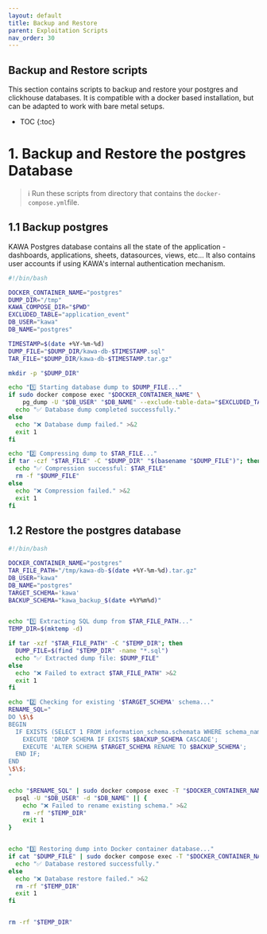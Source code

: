 ```yaml
---
layout: default
title: Backup and Restore
parent: Exploitation Scripts
nav_order: 30
---
```


## Backup and Restore scripts

This section contains scripts to backup and restore your postgres and clickhouse databases.
It is compatible with a docker based installation, but can be adapted to work with bare metal setups.

* TOC
{:toc}

# 1. Backup and Restore the postgres Database

> ℹ️ Run these scripts from directory that contains the `docker-compose.yml`file.

## 1.1 Backup postgres

KAWA Postgres database contains all the state of the application - dashboards, applications, sheets, datasources, views, etc...
It also contains user accounts if using KAWA's internal authentication mechanism.

```bash
#!/bin/bash

DOCKER_CONTAINER_NAME="postgres"
DUMP_DIR="/tmp"
KAWA_COMPOSE_DIR="$PWD"
EXCLUDED_TABLE="application_event"
DB_USER="kawa"
DB_NAME="postgres"

TIMESTAMP=$(date +%Y-%m-%d)
DUMP_FILE="$DUMP_DIR/kawa-db-$TIMESTAMP.sql"
TAR_FILE="$DUMP_DIR/kawa-db-$TIMESTAMP.tar.gz"

mkdir -p "$DUMP_DIR"

echo "1️⃣ Starting database dump to $DUMP_FILE..."
if sudo docker compose exec "$DOCKER_CONTAINER_NAME" \
    pg_dump -U "$DB_USER" "$DB_NAME" --exclude-table-data="$EXCLUDED_TABLE" > "$DUMP_FILE"; then
  echo "✅ Database dump completed successfully."
else
  echo "❌ Database dump failed." >&2
  exit 1
fi

echo "2️⃣ Compressing dump to $TAR_FILE..."
if tar -czf "$TAR_FILE" -C "$DUMP_DIR" "$(basename "$DUMP_FILE")"; then
  echo "✅ Compression successful: $TAR_FILE"
  rm -f "$DUMP_FILE"
else
  echo "❌ Compression failed." >&2
  exit 1
fi
```


## 1.2 Restore the postgres database


```bash
#!/bin/bash

DOCKER_CONTAINER_NAME="postgres"
TAR_FILE_PATH="/tmp/kawa-db-$(date +%Y-%m-%d).tar.gz"
DB_USER="kawa"
DB_NAME="postgres"
TARGET_SCHEMA='kawa'
BACKUP_SCHEMA="kawa_backup_$(date +%Y%m%d)"


echo "1️⃣ Extracting SQL dump from $TAR_FILE_PATH..."
TEMP_DIR=$(mktemp -d)

if tar -xzf "$TAR_FILE_PATH" -C "$TEMP_DIR"; then
  DUMP_FILE=$(find "$TEMP_DIR" -name "*.sql")
  echo "✅ Extracted dump file: $DUMP_FILE"
else
  echo "❌ Failed to extract $TAR_FILE_PATH" >&2
  exit 1
fi

echo "2️⃣ Checking for existing '$TARGET_SCHEMA' schema..."
RENAME_SQL="
DO \$\$
BEGIN
  IF EXISTS (SELECT 1 FROM information_schema.schemata WHERE schema_name = '$TARGET_SCHEMA') THEN
    EXECUTE 'DROP SCHEMA IF EXISTS $BACKUP_SCHEMA CASCADE';
    EXECUTE 'ALTER SCHEMA $TARGET_SCHEMA RENAME TO $BACKUP_SCHEMA';
  END IF;
END
\$\$;
"

echo "$RENAME_SQL" | sudo docker compose exec -T "$DOCKER_CONTAINER_NAME" \
  psql -U "$DB_USER" -d "$DB_NAME" || {
    echo "❌ Failed to rename existing schema." >&2
    rm -rf "$TEMP_DIR"
    exit 1
}


echo "3️⃣ Restoring dump into Docker container database..."
if cat "$DUMP_FILE" | sudo docker compose exec -T "$DOCKER_CONTAINER_NAME" psql -U "$DB_USER" -d "$DB_NAME"; then
  echo "✅ Database restored successfully."
else
  echo "❌ Database restore failed." >&2
  rm -rf "$TEMP_DIR"
  exit 1
fi


rm -rf "$TEMP_DIR"
```